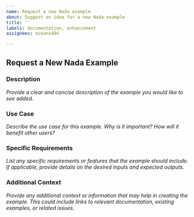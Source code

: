```yaml
---
name: Request a new Nada example
about: Suggest an idea for a new Nada example
title: ''
labels: documentation, enhancement
assignees: oceans404

---
```


## Request a New Nada Example

### Description
*Provide a clear and concise description of the example you would like to see added.*

### Use Case
*Describe the use case for this example. Why is it important? How will it benefit other users?*

### Specific Requirements
*List any specific requirements or features that the example should include. If applicable, provide details on the desired inputs and expected outputs.*

### Additional Context
*Provide any additional context or information that may help in creating the example. This could include links to relevant documentation, existing examples, or related issues.*
